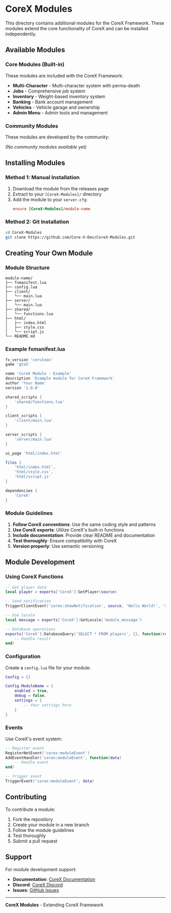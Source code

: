 # CoreX Modules

This directory contains additional modules for the CoreX Framework. These modules extend the core functionality of CoreX and can be installed independently.

## Available Modules

### Core Modules (Built-in)
These modules are included with the CoreX Framework:

- **Multi-Character** - Multi-character system with perma-death
- **Jobs** - Comprehensive job system
- **Inventory** - Weight-based inventory system
- **Banking** - Bank account management
- **Vehicles** - Vehicle garage and ownership
- **Admin Menu** - Admin tools and management

### Community Modules
These modules are developed by the community:

*(No community modules available yet)*

## Installing Modules

### Method 1: Manual Installation
1. Download the module from the releases page
2. Extract to your `[CoreX-Modules]/` directory
3. Add the module to your `server.cfg`:
   ```cfg
   ensure [CoreX-Modules]/module-name
   ```

### Method 2: Git Installation
```bash
cd CoreX-Modules
git clone https://github.com/Core-X-Dev/CoreX-Modules.git
```

## Creating Your Own Module

### Module Structure
```
module-name/
├── fxmanifest.lua
├── config.lua
├── client/
│   └── main.lua
├── server/
│   └── main.lua
├── shared/
│   └── functions.lua
├── html/
│   ├── index.html
│   ├── style.css
│   └── script.js
└── README.md
```

### Example fxmanifest.lua
```lua
fx_version 'cerulean'
game 'gta5'

name 'CoreX Module - Example'
description 'Example module for CoreX Framework'
author 'Your Name'
version '1.0.0'

shared_scripts {
    'shared/functions.lua'
}

client_scripts {
    'client/main.lua'
}

server_scripts {
    'server/main.lua'
}

ui_page 'html/index.html'

files {
    'html/index.html',
    'html/style.css',
    'html/script.js'
}

dependencies {
    'CoreX'
}
```

### Module Guidelines
1. **Follow CoreX conventions**: Use the same coding style and patterns
2. **Use CoreX exports**: Utilize CoreX's built-in functions
3. **Include documentation**: Provide clear README and documentation
4. **Test thoroughly**: Ensure compatibility with CoreX
5. **Version properly**: Use semantic versioning

## Module Development

### Using CoreX Functions
```lua
-- Get player data
local player = exports['CoreX']:GetPlayer(source)

-- Send notification
TriggerClientEvent('corex:showNotification', source, 'Hello World!', 'success')

-- Use locale
local message = exports['CoreX']:GetLocale('module_message')

-- Database operations
exports['CoreX']:DatabaseQuery('SELECT * FROM players', {}, function(result)
    -- Handle result
end)
```

### Configuration
Create a `config.lua` file for your module:

```lua
Config = {}

Config.ModuleName = {
    enabled = true,
    debug = false,
    settings = {
        -- Your settings here
    }
}
```

### Events
Use CoreX's event system:

```lua
-- Register event
RegisterNetEvent('corex:moduleEvent')
AddEventHandler('corex:moduleEvent', function(data)
    -- Handle event
end)

-- Trigger event
TriggerEvent('corex:moduleEvent', data)
```

## Contributing

To contribute a module:

1. Fork the repository
2. Create your module in a new branch
3. Follow the module guidelines
4. Test thoroughly
5. Submit a pull request

## Support

For module development support:

- **Documentation**: [CoreX Documentation](https://docs.core-x.dev)
- **Discord**: [CoreX Discord](https://discord.gg/corex)
- **Issues**: [GitHub Issues](https://github.com/Core-X-Dev/CoreX/issues)

---

**CoreX Modules** - Extending CoreX Framework 
